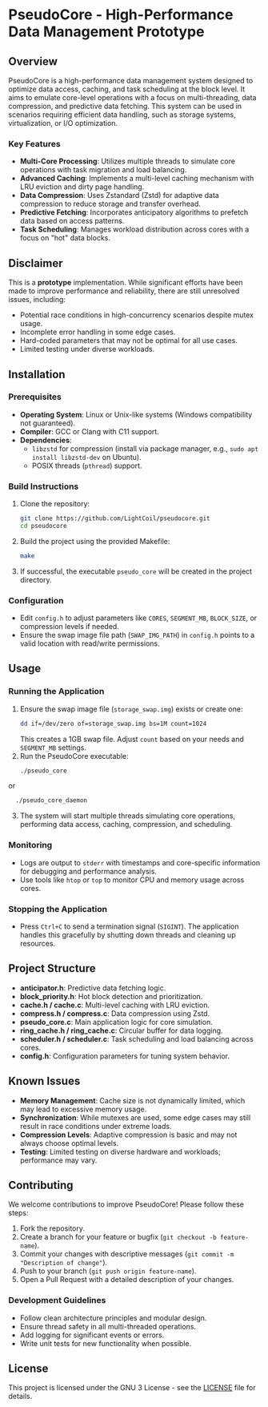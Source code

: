 # PseudoCore - High-Performance Data Management Prototype


## Overview

PseudoCore is a high-performance data management system designed to optimize data access, caching, and task scheduling at the block level. It aims to emulate core-level operations with a focus on multi-threading, data compression, and predictive data fetching. This system can be used in scenarios requiring efficient data handling, such as storage systems, virtualization, or I/O optimization.

### Key Features
- **Multi-Core Processing**: Utilizes multiple threads to simulate core operations with task migration and load balancing.
- **Advanced Caching**: Implements a multi-level caching mechanism with LRU eviction and dirty page handling.
- **Data Compression**: Uses Zstandard (Zstd) for adaptive data compression to reduce storage and transfer overhead.
- **Predictive Fetching**: Incorporates anticipatory algorithms to prefetch data based on access patterns.
- **Task Scheduling**: Manages workload distribution across cores with a focus on "hot" data blocks.

## Disclaimer
This is a **prototype** implementation. While significant efforts have been made to improve performance and reliability, there are still unresolved issues, including:
- Potential race conditions in high-concurrency scenarios despite mutex usage.
- Incomplete error handling in some edge cases.
- Hard-coded parameters that may not be optimal for all use cases.
- Limited testing under diverse workloads.


## Installation

### Prerequisites
- **Operating System**: Linux or Unix-like systems (Windows compatibility not guaranteed).
- **Compiler**: GCC or Clang with C11 support.
- **Dependencies**: 
  - `libzstd` for compression (install via package manager, e.g., `sudo apt install libzstd-dev` on Ubuntu).
  - POSIX threads (`pthread`) support.

### Build Instructions
1. Clone the repository:
   ```bash
   git clone https://github.com/LightCoil/pseudocore.git
   cd pseudocore
   ```
2. Build the project using the provided Makefile:
   ```bash
   make
   ```
3. If successful, the executable `pseudo_core` will be created in the project directory.

### Configuration
- Edit `config.h` to adjust parameters like `CORES`, `SEGMENT_MB`, `BLOCK_SIZE`, or compression levels if needed.
- Ensure the swap image file path (`SWAP_IMG_PATH`) in `config.h` points to a valid location with read/write permissions.

## Usage

### Running the Application
1. Ensure the swap image file (`storage_swap.img`) exists or create one:
   ```bash
   dd if=/dev/zero of=storage_swap.img bs=1M count=1024
   ```
   This creates a 1GB swap file. Adjust `count` based on your needs and `SEGMENT_MB` settings.
2. Run the PseudoCore executable:
   ```bash
   ./pseudo_core
   ```
or
 ```bash
   ./pseudo_core_daemon
   ```
3. The system will start multiple threads simulating core operations, performing data access, caching, compression, and scheduling.

### Monitoring
- Logs are output to `stderr` with timestamps and core-specific information for debugging and performance analysis.
- Use tools like `htop` or `top` to monitor CPU and memory usage across cores.

### Stopping the Application
- Press `Ctrl+C` to send a termination signal (`SIGINT`). The application handles this gracefully by shutting down threads and cleaning up resources.

## Project Structure
- **anticipator.h**: Predictive data fetching logic.
- **block_priority.h**: Hot block detection and prioritization.
- **cache.h / cache.c**: Multi-level caching with LRU eviction.
- **compress.h / compress.c**: Data compression using Zstd.
- **pseudo_core.c**: Main application logic for core simulation.
- **ring_cache.h / ring_cache.c**: Circular buffer for data logging.
- **scheduler.h / scheduler.c**: Task scheduling and load balancing across cores.
- **config.h**: Configuration parameters for tuning system behavior.

## Known Issues
- **Memory Management**: Cache size is not dynamically limited, which may lead to excessive memory usage.
- **Synchronization**: While mutexes are used, some edge cases may still result in race conditions under extreme loads.
- **Compression Levels**: Adaptive compression is basic and may not always choose optimal levels.
- **Testing**: Limited testing on diverse hardware and workloads; performance may vary.

## Contributing
We welcome contributions to improve PseudoCore! Please follow these steps:
1. Fork the repository.
2. Create a branch for your feature or bugfix (`git checkout -b feature-name`).
3. Commit your changes with descriptive messages (`git commit -m "Description of change"`).
4. Push to your branch (`git push origin feature-name`).
5. Open a Pull Request with a detailed description of your changes.

### Development Guidelines
- Follow clean architecture principles and modular design.
- Ensure thread safety in all multi-threaded operations.
- Add logging for significant events or errors.
- Write unit tests for new functionality when possible.

## License
This project is licensed under the GNU 3 License - see the [LICENSE](LICENSE) file for details.


